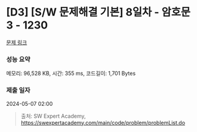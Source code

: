 # [D3] [S/W 문제해결 기본] 8일차 - 암호문3 - 1230 

[문제 링크](https://swexpertacademy.com/main/code/problem/problemDetail.do?contestProbId=AV14zIwqAHwCFAYD) 

### 성능 요약

메모리: 96,528 KB, 시간: 355 ms, 코드길이: 1,701 Bytes

### 제출 일자

2024-05-07 02:00



> 출처: SW Expert Academy, https://swexpertacademy.com/main/code/problem/problemList.do